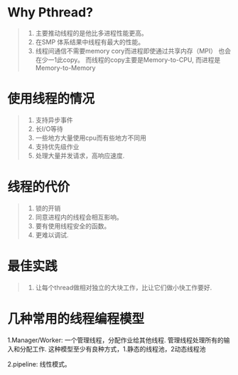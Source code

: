 # Why Pthread?
> 1. 主要推动线程的是他比多进程性能更高。
> 2. 在SMP 体系结果中线程有最大的性能。
> 3. 线程间通信不需要memory cory而进程即使通过共享内存（MPI）
    也会在少一1此copy。 而线程的copy主要是Memory-to-CPU,
    而进程是Memory-to-Memory

# 使用线程的情况
> 1. 支持异步事件
> 2. 长I/O等待
> 3. 一些地方大量使用cpu而有些地方不同用
> 4. 支持优先级作业
> 5. 处理大量并发请求，高响应速度.

# 线程的代价
> 1. 锁的开销
> 2. 同意进程内的线程会相互影响。
> 3. 要有使用线程安全的函数。
> 4. 更难以调试.

# 最佳实践
> 1. 让每个thread做相对独立的大块工作，比让它们做小快工作要好.

# 几种常用的线程编程模型
1.Manager/Worker: 一个管理线程，分配作业给其他线程.
    管理线程处理所有的输入和分配工作.
    这种模型至少有良种方式，1.静态的线程池，2动态线程池

2.pipeline: 线性模式。
